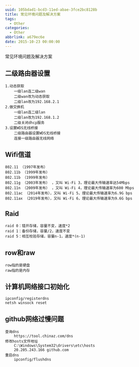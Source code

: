 ```yaml
---
uuid: 105bdad1-bcd3-11ed-abae-3fce2bc8128b
title: 常见环境问题及解决方案
tags:
  - Other
categories:
  - Other
abbrlink: a679ec6e
date: 2015-10-23 00:00:00
---
```


常见环境问题及解决方案

<!--more-->

## 二级路由器设置

```
1.动态获取
    一级lan连二级wan
    二级wan改为动态获取
    二级lan改为192.168.2.1
2.做交换机
    一级lan连二级lan
    二级lan改为192.168.1.2
    二级关闭dhcp服务
3.设置WDS无线桥接
    二级路由器设置WDS无线桥接
    连接一级路由器无线网络
```

## Wifi信道

```
802.11 （1997年发布）
802.11b （1999年发布）
802.11b （1999年发布）
802.11g （2003年发布） ，又叫 Wi-Fi 3，理论最大传输速率达54Mbps
802.11n （2009年发布） ，又叫 Wi-Fi 4，理论最大传输速率为600 Mbps
802.11ac （2014年发布），又叫 Wi-Fi 5，理论最大传输速率为6.9G bps
802.11ax （2019年发布），又叫 Wi-Fi 6，理论最大传输速率为9.6G bps
```

## Raid

```
raid 0：错开存储，容量不变，速度*2
raid 1：备份存储，容量/2，速度不变
raid 5：相互校验存储，容量n-1，速度*(n-1)
```

## row和raw

```
row指的是硬盘
raw指的是内存
```

## 计算机网络接口初始化

```
ipconfig/registerdns
netsh winsock reset
```

## github网络过慢问题

```
查询dns
    https://tool.chinaz.com/dns
修改hosts文件地址
    C:\Windows\System32\drivers\etc\hosts
    20.205.243.166 github.com
重启dns
    ipconfig/flushdns
```